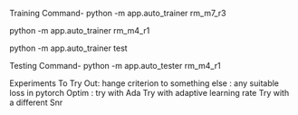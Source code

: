 Training Command-
python -m app.auto_trainer rm_m7_r3

python -m app.auto_trainer rm_m4_r1

python -m app.auto_trainer test

Testing Command-
python -m app.auto_tester rm_m4_r1

Experiments To Try Out:
hange criterion to something else : any suitable loss in pytorch
Optim : try with Ada
Try with adaptive learning rate
Try with a different Snr
